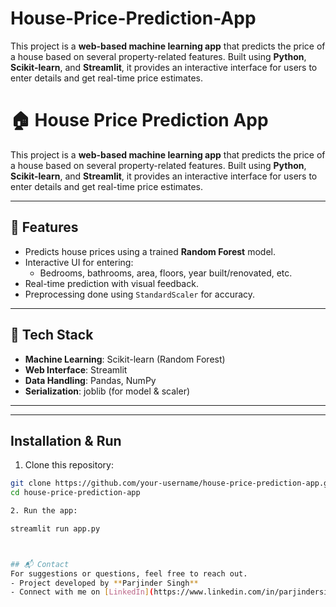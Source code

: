 # House-Price-Prediction-App
This project is a **web-based machine learning app** that predicts the price of a house based on several property-related features. Built using **Python**, **Scikit-learn**, and **Streamlit**, it provides an interactive interface for users to enter details and get real-time price estimates.
# 🏠 House Price Prediction App

This project is a **web-based machine learning app** that predicts the price of a house based on several property-related features. Built using **Python**, **Scikit-learn**, and **Streamlit**, it provides an interactive interface for users to enter details and get real-time price estimates.

---

## 🚀 Features

- Predicts house prices using a trained **Random Forest** model.
- Interactive UI for entering:
  - Bedrooms, bathrooms, area, floors, year built/renovated, etc.
- Real-time prediction with visual feedback.
- Preprocessing done using `StandardScaler` for accuracy.

---

## 🧠 Tech Stack

- **Machine Learning**: Scikit-learn (Random Forest)
- **Web Interface**: Streamlit
- **Data Handling**: Pandas, NumPy
- **Serialization**: joblib (for model & scaler)

---

---

## Installation & Run

1. Clone this repository:

```bash
git clone https://github.com/your-username/house-price-prediction-app.git
cd house-price-prediction-app

2. Run the app:

streamlit run app.py



## 📬 Contact
For suggestions or questions, feel free to reach out.
- Project developed by **Parjinder Singh**  
- Connect with me on [LinkedIn](https://www.linkedin.com/in/parjindersingh/)
